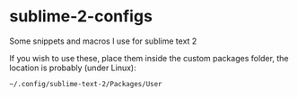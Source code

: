 sublime-2-configs
=================

Some snippets and macros I use for sublime text 2

If you wish to use these, place them inside the custom packages folder, the location is probably (under Linux):

`~/.config/sublime-text-2/Packages/User`
